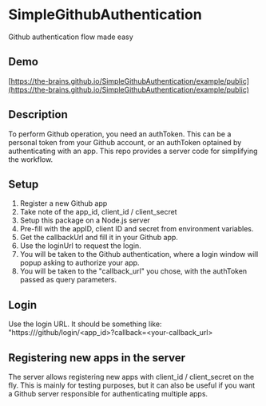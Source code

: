 # SimpleGithubAuthentication
Github authentication flow made easy

## Demo

[https://the-brains.github.io/SimpleGithubAuthentication/example/public](https://the-brains.github.io/SimpleGithubAuthentication/example/public)

## Description

To perform Github operation, you need an authToken. This can be a personal token from your Github account, or an authToken optained by authenticating with an app.
This repo provides a server code for simplifying the workflow.

## Setup

1. Register a new Github app
2. Take note of the app_id, client_id / client_secret
3. Setup this package on a Node.js server
4. Pre-fill with the appID, client ID and secret from environment variables.
5. Get the callbackUrl and fill it in your Github app.
6. Use the loginUrl to request the login.
7. You will be taken to the Github authentication, where a login window will popup asking to authorize your app.
8. You will be taken to the "callback_url" you chose, with the authToken passed as query parameters.

## Login

Use the login URL. It should be something like:
"https://<your-server>/github/login/<app_id>?callback=<your-callback_url>

## Registering new apps in the server

The server allows registering new apps with client_id / client_secret on the fly. This is mainly for testing purposes, but it can also be useful if you want a Github server responsible for authenticating multiple apps.
